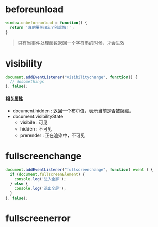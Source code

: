# beforeunload

```javascript
window.onbeforeunload = function() {
  return '真的要关闭么？别后悔！';
}
```

> 只有当事件处理函数返回一个字符串的时候，才会生效


# visibility

```javascript
document.addEventListener("visibilitychange", function() {
  // dosomethings
}, false);
```

#### 相关属性

* document.hidden : 返回一个布尔值，表示当前是否被隐藏。
* document.visibilityState
  * visibile : 可见
  * hidden : 不可见
  * prerender : 正在渲染中，不可见


# fullscreenchange

```javascript
document.addEventListener("fullscreenchange", function( event ) {
  if (document.fullscreenElement) {
    console.log('进入全屏');
  } else {
    console.log('退出全屏');
  }
}, false);
```

# fullscreenerror